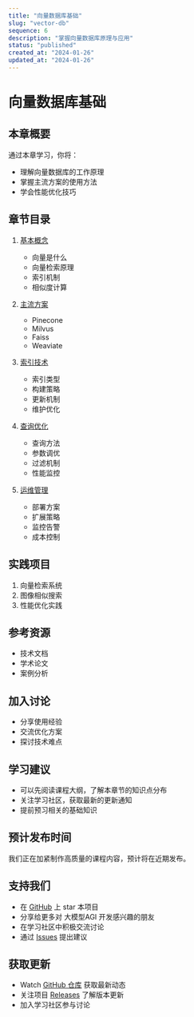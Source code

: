 ```yaml
---
title: "向量数据库基础"
slug: "vector-db"
sequence: 6
description: "掌握向量数据库原理与应用"
status: "published"
created_at: "2024-01-26"
updated_at: "2024-01-26"
---
```


# 向量数据库基础

## 本章概要

通过本章学习，你将：
- 理解向量数据库的工作原理
- 掌握主流方案的使用方法
- 学会性能优化技巧

## 章节目录

1. [基本概念](./basics.md)
   - 向量是什么
   - 向量检索原理
   - 索引机制
   - 相似度计算

2. [主流方案](./solutions.md)
   - Pinecone
   - Milvus
   - Faiss
   - Weaviate

3. [索引技术](./indexing.md)
   - 索引类型
   - 构建策略
   - 更新机制
   - 维护优化

4. [查询优化](./querying.md)
   - 查询方法
   - 参数调优
   - 过滤机制
   - 性能监控

5. [运维管理](./operations.md)
   - 部署方案
   - 扩展策略
   - 监控告警
   - 成本控制

## 实践项目
1. 向量检索系统
2. 图像相似搜索
3. 性能优化实践

## 参考资源
- 技术文档
- 学术论文
- 案例分析

## 加入讨论
- 分享使用经验
- 交流优化方案
- 探讨技术难点

## 学习建议
- 可以先阅读课程大纲，了解本章节的知识点分布
- 关注学习社区，获取最新的更新通知
- 提前预习相关的基础知识

## 预计发布时间
我们正在加紧制作高质量的课程内容，预计将在近期发布。

## 支持我们
- 在 [GitHub](https://github.com/learnagi/learnagi-course) 上 star 本项目
- 分享给更多对 大模型AGI 开发感兴趣的朋友
- 在学习社区中积极交流讨论
- 通过 [Issues](https://github.com/learnagi/learnagi-course/issues) 提出建议

## 获取更新
- Watch [GitHub 仓库](https://github.com/learnagi/learnagi-course) 获取最新动态
- 关注项目 [Releases](https://github.com/learnagi/learnagi-course/releases) 了解版本更新
- 加入学习社区参与讨论
